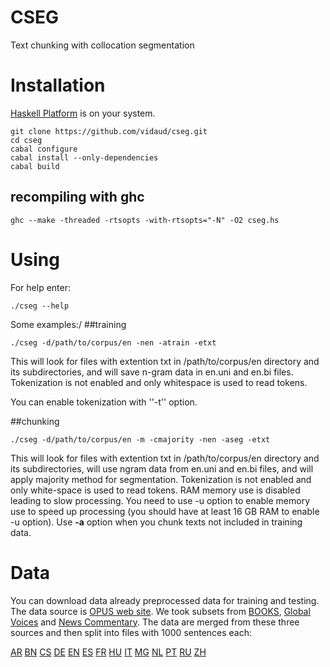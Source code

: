 # CSEG
Text chunking with collocation segmentation
# Installation

[Haskell Platform](https://www.haskell.org) is on your system.

```
git clone https://github.com/vidaud/cseg.git
cd cseg
cabal configure
cabal install --only-dependencies
cabal build
```

## recompiling with ghc

```
ghc --make -threaded -rtsopts -with-rtsopts="-N" -O2 cseg.hs
```

# Using

For help enter:
```
./cseg --help
```
Some examples:/
##training

```
./cseg -d/path/to/corpus/en -nen -atrain -etxt
```
This will look for files with extention txt in /path/to/corpus/en directory and its subdirectories, and will save n-gram data in en.uni and en.bi files. Tokenization is not enabled and only whitespace is used to read tokens. 

You can enable tokenization with ''-t'' option.

##chunking
```
./cseg -d/path/to/corpus/en -m -cmajority -nen -aseg -etxt
```
This will look for files with extention txt in /path/to/corpus/en directory and its subdirectories, will use ngram data from en.uni and en.bi files, and will apply majority method for segmentation. Tokenization is not enabled and only white-space is used to read tokens. RAM memory use is disabled leading to slow processing. You need to use -u option to enable memory use to speed up processing (you should have at least 16 GB RAM to enable -u option).
Use **-a** option when you chunk texts not included in training data.

# Data
You can download data already preprocessed data for training and testing. The data source is [OPUS web site](http://opus.nlpl.eu/). We took subsets from [BOOKS](http://opus.nlpl.eu/Books.php), [Global Voices](http://opus.nlpl.eu/GlobalVoices.php) and [News Commentary](http://opus.nlpl.eu/download.php?f=News-Commentary11.tar.gz).
The data are merged from these three sources and then split into files with 1000 sentences each:

[AR](http://textmining.lt/corpora/ar.zip) 
[BN](http://textmining.lt/corpora/bn.zip) 
[CS](http://textmining.lt/corpora/cs.zip) 
[DE](http://textmining.lt/corpora/de.zip) 
[EN](http://textmining.lt/corpora/en.zip) 
[ES](http://textmining.lt/corpora/es.zip) 
[FR](http://textmining.lt/corpora/fr.zip) 
[HU](http://textmining.lt/corpora/hu.zip) 
[IT](http://textmining.lt/corpora/it.zip) 
[MG](http://textmining.lt/corpora/mg.zip) 
[NL](http://textmining.lt/corpora/nl.zip) 
[PT](http://textmining.lt/corpora/pt.zip) 
[RU](http://textmining.lt/corpora/ru.zip) 
[ZH](http://textmining.lt/corpora/zh.zip) 

